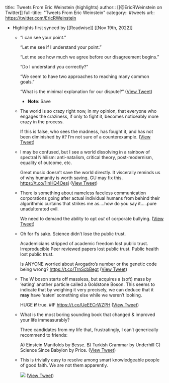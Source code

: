title:: Tweets From Eric Weinstein (highlights)
author:: [[@EricRWeinstein on Twitter]]
full-title:: "Tweets From Eric Weinstein"
category:: #tweets
url:: https://twitter.com/EricRWeinstein

- Highlights first synced by [[Readwise]] [[Nov 19th, 2022]]
	- “I can see your point.”
	  
	  “Let me see if I understand your point.”
	  
	  “Let me see how much we agree before our disagreement begins.”
	  
	  “Do I understand you correctly?”
	  
	  “We seem to have two approaches to reaching many common goals.”
	  
	  “What is the minimal explanation for our dispute?” ([View Tweet](https://twitter.com/search?q=%E2%80%9CI%20can%20see%20your%20point.%E2%80%9D%20%20%E2%80%9CLet%20me%20see%20if%20I%20understand%20your%20point.%E2%80%9D%20%20%E2%80%9CLet%20me%20see%20how%20much%20we%20agree%20before%20our%20disagreement%20begins.%E2%80%9D%20%20%E2%80%9CDo%20I%20understand%20you%20correctly%3F%E2%80%9D%20%20%E2%80%9CWe%20seem%20to%20have%20two%20approaches%20to%20reaching%20many%20common%20goals.%E2%80%9D%20%20%E2%80%9CWhat%20is%20t%20%28from%3A%40EricRWeinstein%29))
		- **Note**: Save
	- The world is so crazy right now, in my opinion, that everyone who engages the craziness, if only to fight it, becomes noticeably more crazy in the process.
	  
	  If this is false, who sees the madness, has fought it, and has not been diminished by it? I’m not sure of a counterexample. ([View Tweet](https://twitter.com/EricRWeinstein/status/1403066799348805632))
	- I may be confused, but I see a world dissolving in a rainbow of spectral Nihilism: anti-natalism, critical theory, post-modernism, equality of outcome, etc.
	  
	  Great music doesn’t save the world directly. It viscerally reminds us of why humanity is worth saving. GU may fix this. https://t.co/1InHQ4Oesj ([View Tweet](https://twitter.com/EricRWeinstein/status/1403434464328355846))
	- There is something about nameless faceless communication corporations going after actual individual humans from behind their algorithmic curtains that strikes me as….how do you say it…..pure unadulterated evil.
	  
	  We need to demand the ability to opt *out* of corporate bullying. ([View Tweet](https://twitter.com/EricRWeinstein/status/1443622221029642240))
	- Oh for f’s sake. Science didn’t lose the public trust.
	  
	  Academicians stripped of academic freedom lost public trust. Irreproducible Peer reviewed papers lost public trust. Public health lost public trust.
	  
	  Is ANYONE worried about Avogadro’s number or the genetic code being wrong? https://t.co/TrnScbBegt ([View Tweet](https://twitter.com/EricRWeinstein/status/1419689668019318786))
	- The W boson starts off massless, but acquires a (soft) mass by ‘eating’ another particle called a Goldstone Boson. This seems to indicate that by weighing it very precisely, we can deduce that it **may** have ‘eaten’ something else while we weren’t looking.
	  
	  HUGE **if** true. #IF https://t.co/UeEECrWZPH ([View Tweet](https://twitter.com/EricRWeinstein/status/1512224096041545741))
	- What is the most boring sounding book that changed & improved your life immeasurably?
	  
	  Three candidates from my life that, frustratingly, I can’t generically recommend to friends:
	  
	  A) Einstein Manifolds by Besse.
	  B) Turkish Grammar by Underhill
	  C) Science Since Babylon by Price. ([View Tweet](https://twitter.com/EricRWeinstein/status/1591803285459156997))
	- This is trivially easy to resolve among smart knowledgeable people of good faith. We are not them apparently. 
	  
	  ![](https://pbs.twimg.com/media/Fhlu0NyXkAITrD3.jpg) ([View Tweet](https://twitter.com/EricRWeinstein/status/1592425791312506884))